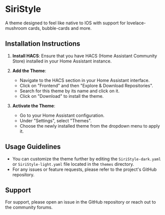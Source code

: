 # SiriStyle

A theme designed to feel like native to IOS with support for lovelace-mushroom cards, bubble-cards and more.

## Installation Instructions

1. **Install HACS**: Ensure that you have HACS (Home Assistant Community Store) installed in your Home Assistant instance.

2. **Add the Theme**:
   - Navigate to the HACS section in your Home Assistant interface.
   - Click on "Frontend" and then "Explore & Download Repositories".
   - Search for this theme by its name and click on it.
   - Click on "Download" to install the theme.

3. **Activate the Theme**:
   - Go to your Home Assistant configuration.
   - Under "Settings", select "Themes".
   - Choose the newly installed theme from the dropdown menu to apply it.

## Usage Guidelines

- You can customize the theme further by editing the `SiriStyle-dark.yaml` or `SiriStyle-light.yaml` file located in the `themes` directory.
- For any issues or feature requests, please refer to the project's GitHub repository.

## Support

For support, please open an issue in the GitHub repository or reach out to the community forums.